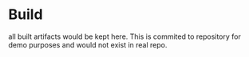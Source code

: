 # Build

all built artifacts would be kept here. This is commited to repository for demo purposes and would not exist in real repo.